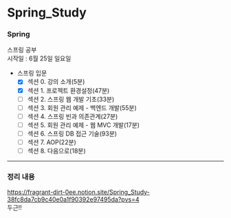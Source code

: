 # Spring_Study
### Spring
스프링 공부<br>
시작일 : 6월 25일 일요일

* 스프링 입문
    - [x] 섹션 0. 강의 소개(5분)
    - [x] 섹션 1. 프로젝트 환경설정(47분)
    - [ ] 섹션 2. 스프링 웹 개발 기초(33분)
    - [ ] 섹션 3. 회원 관리 예제 - 백엔드 개발(55분)
    - [ ] 섹션 4. 스프링 빈과 의존관계(27분)
    - [ ] 섹션 5. 회원 관리 예제 - 웹 MVC 개발(17분)
    - [ ] 섹션 6. 스프링 DB 접근 기술(93분)
    - [ ] 섹션 7. AOP(22분)
    - [ ] 섹션 8. 다음으로(18분)

---

### 정리 내용
https://fragrant-dirt-0ee.notion.site/Spring_Study-38fc8da7cb9c40e0a1f90392e97495da?pvs=4
<br>두근!!